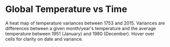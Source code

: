 # Global Temperature vs Time
A heat map of temperature variances between 1753 and 2015. Variances are differences between a given month/year's temperature and the average temperature between 1951 (January) and 1980 (December). Hover over cells for clarity on date and variance.

